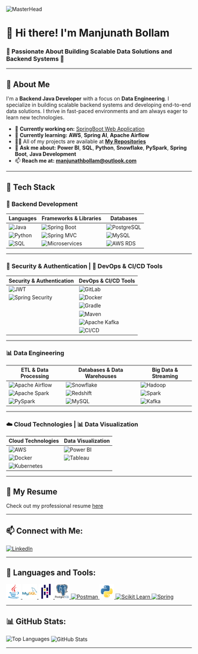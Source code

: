 ![MasterHead](https://github.com/user-attachments/assets/e6799466-703d-43ff-97b9-fe11608e4af2)

# 👋 Hi there! I'm Manjunath Bollam
### 🌟 Passionate About Building Scalable Data Solutions and Backend Systems 🌟

---

## 📣 About Me
I'm a **Backend Java Developer** with a focus on **Data Engineering**. I specialize in building scalable backend systems and developing end-to-end data solutions. I thrive in fast-paced environments and am always eager to learn new technologies.

- 🔭 **Currently working on:** [SpringBoot Web Application](https://github.com/manjunath528/springboot-application)
- 🌱 **Currently learning:** **AWS**, **Spring AI**, **Apache Airflow**
- 👨‍💻 All of my projects are available at [**My Repositories**](https://github.com/manjunath528?tab=repositories)
- 💬 **Ask me about:** **Power BI**, **SQL**, **Python**, **Snowflake**, **PySpark**, **Spring Boot**, **Java Development**
- 📫 **Reach me at:** **manjunathbollam@outlook.com**

---

## 🌱 Tech Stack

### 🚀 **Backend Development**

| **Languages** | **Frameworks & Libraries** | **Databases** |
|---------------|----------------------------|---------------|
| ![Java](https://img.shields.io/badge/-Java-lightgrey?style=for-the-badge&logo=java) | ![Spring Boot](https://img.shields.io/badge/-Spring%20Boot-lightgrey?style=for-the-badge&logo=spring) | ![PostgreSQL](https://img.shields.io/badge/-PostgreSQL-lightgrey?style=for-the-badge&logo=postgresql) |
| ![Python](https://img.shields.io/badge/-Python-lightgrey?style=for-the-badge&logo=python) | ![Spring MVC](https://img.shields.io/badge/-Spring%20MVC-lightgrey?style=for-the-badge&logo=spring) | ![MySQL](https://img.shields.io/badge/-MySQL-lightgrey?style=for-the-badge&logo=mysql) |
| ![SQL](https://img.shields.io/badge/-SQL-lightgrey?style=for-the-badge&logo=postgresql) | ![Microservices](https://img.shields.io/badge/-Microservices-lightgrey?style=for-the-badge&logo=docker) | ![AWS RDS](https://img.shields.io/badge/-AWS%20RDS-lightgrey?style=for-the-badge&logo=amazonaws) |

---

### 🔐 **Security & Authentication** | 🚀 **DevOps & CI/CD Tools**

| **Security & Authentication** | **DevOps & CI/CD Tools** |
|-------------------------------|---------------------------|
| ![JWT](https://img.shields.io/badge/-JWT-lightgrey?style=for-the-badge&logo=javascript) | ![GitLab](https://img.shields.io/badge/-GitLab-lightgrey?style=for-the-badge&logo=gitlab) |
| ![Spring Security](https://img.shields.io/badge/-Spring%20Security-lightgrey?style=for-the-badge&logo=spring) | ![Docker](https://img.shields.io/badge/-Docker-lightgrey?style=for-the-badge&logo=docker) |
|                               | ![Gradle](https://img.shields.io/badge/-Gradle-lightgrey?style=for-the-badge&logo=gradle) |
|                               | ![Maven](https://img.shields.io/badge/-Maven-lightgrey?style=for-the-badge&logo=apachemaven) |
|                               | ![Apache Kafka](https://img.shields.io/badge/-Kafka-lightgrey?style=for-the-badge&logo=apachekafka) |
|                               | ![CI/CD](https://img.shields.io/badge/-CI%2FCD-lightgrey?style=for-the-badge&logo=githubactions) |

---

### 📊 **Data Engineering**

| **ETL & Data Processing** | **Databases & Data Warehouses** | **Big Data & Streaming** |
|---------------------------|---------------------------------|--------------------------|
| ![Apache Airflow](https://img.shields.io/badge/-Apache%20Airflow-lightgrey?style=for-the-badge&logo=apacheairflow) | ![Snowflake](https://img.shields.io/badge/-Snowflake-lightgrey?style=for-the-badge&logo=snowflake) | ![Hadoop](https://img.shields.io/badge/-Hadoop-lightgrey?style=for-the-badge&logo=apachehadoop) |
| ![Apache Spark](https://img.shields.io/badge/-Apache%20Spark-lightgrey?style=for-the-badge&logo=apachehadoop) | ![Redshift](https://img.shields.io/badge/-Redshift-lightgrey?style=for-the-badge&logo=amazonaws) | ![Spark](https://img.shields.io/badge/-Spark-lightgrey?style=for-the-badge&logo=apachehadoop) |
| ![PySpark](https://img.shields.io/badge/-PySpark-lightgrey?style=for-the-badge&logo=apachehadoop) | ![MySQL](https://img.shields.io/badge/-MySQL-lightgrey?style=for-the-badge&logo=mysql) | ![Kafka](https://img.shields.io/badge/-Kafka-lightgrey?style=for-the-badge&logo=apachekafka) |

---

### ☁️ **Cloud Technologies** | 📊 **Data Visualization**

| **Cloud Technologies** | **Data Visualization** |
|------------------------|------------------------|
| ![AWS](https://img.shields.io/badge/-AWS-lightgrey?style=for-the-badge&logo=amazonaws) | ![Power BI](https://img.shields.io/badge/-Power%20BI-lightgrey?style=for-the-badge&logo=powerbi) |
| ![Docker](https://img.shields.io/badge/-Docker-lightgrey?style=for-the-badge&logo=docker) | ![Tableau](https://img.shields.io/badge/-Tableau-lightgrey?style=for-the-badge&logo=tableau) |
| ![Kubernetes](https://img.shields.io/badge/-Kubernetes-lightgrey?style=for-the-badge&logo=kubernetes) |                        |

---

## 📄 My Resume

Check out my professional resume [here](https://drive.google.com/file/d/1rKboiUyoc-wUU0xogA-R21mp2SUBOERg/view?usp=share_link)

---

## 📫 Connect with Me:
<a href="https://www.linkedin.com/in/manjunath-reddy-bollam-29bb69240" target="blank"><img align="center" src="https://raw.githubusercontent.com/rahuldkjain/github-profile-readme-generator/master/src/images/icons/Social/linked-in-alt.svg" alt="LinkedIn" height="30" width="40" /></a>

---

## 🚀 Languages and Tools:
<p align="left"> 
  <a href="https://www.java.com" target="_blank"> <img src="https://raw.githubusercontent.com/devicons/devicon/master/icons/java/java-original.svg" alt="Java" width="40" height="40"/> </a> 
  <a href="https://www.mysql.com/" target="_blank"> <img src="https://raw.githubusercontent.com/devicons/devicon/master/icons/mysql/mysql-original-wordmark.svg" alt="MySQL" width="40" height="40"/> </a> 
  <a href="https://pandas.pydata.org/" target="_blank"> <img src="https://raw.githubusercontent.com/devicons/devicon/2ae2a900d2f041da66e950e4d48052658d850630/icons/pandas/pandas-original.svg" alt="Pandas" width="40" height="40"/> </a> 
  <a href="https://www.postgresql.org" target="_blank"> <img src="https://raw.githubusercontent.com/devicons/devicon/master/icons/postgresql/postgresql-original-wordmark.svg" alt="PostgreSQL" width="40" height="40"/> </a> 
  <a href="https://postman.com" target="_blank"> <img src="https://www.vectorlogo.zone/logos/getpostman/getpostman-icon.svg" alt="Postman" width="40" height="40"/> </a> 
  <a href="https://www.python.org" target="_blank"> <img src="https://raw.githubusercontent.com/devicons/devicon/master/icons/python/python-original.svg" alt="Python" width="40" height="40"/> </a> 
  <a href="https://scikit-learn.org/" target="_blank"> <img src="https://upload.wikimedia.org/wikipedia/commons/0/05/Scikit_learn_logo_small.svg" alt="Scikit Learn" width="40" height="40"/> </a> 
  <a href="https://spring.io/" target="_blank"> <img src="https://www.vectorlogo.zone/logos/springio/springio-icon.svg" alt="Spring" width="40" height="40"/> </a> 
</p>

---

## 📊 GitHub Stats:
<p><img align="left" src="https://github-readme-stats.vercel.app/api/top-langs?username=manjunath528&show_icons=true&locale=en&layout=compact" alt="Top Languages" /></p>

<p>&nbsp;<img align="center" src="https://github-readme-stats.vercel.app/api?username=manjunath528&show_icons=true&locale=en" alt="GitHub Stats" /></p>


---

